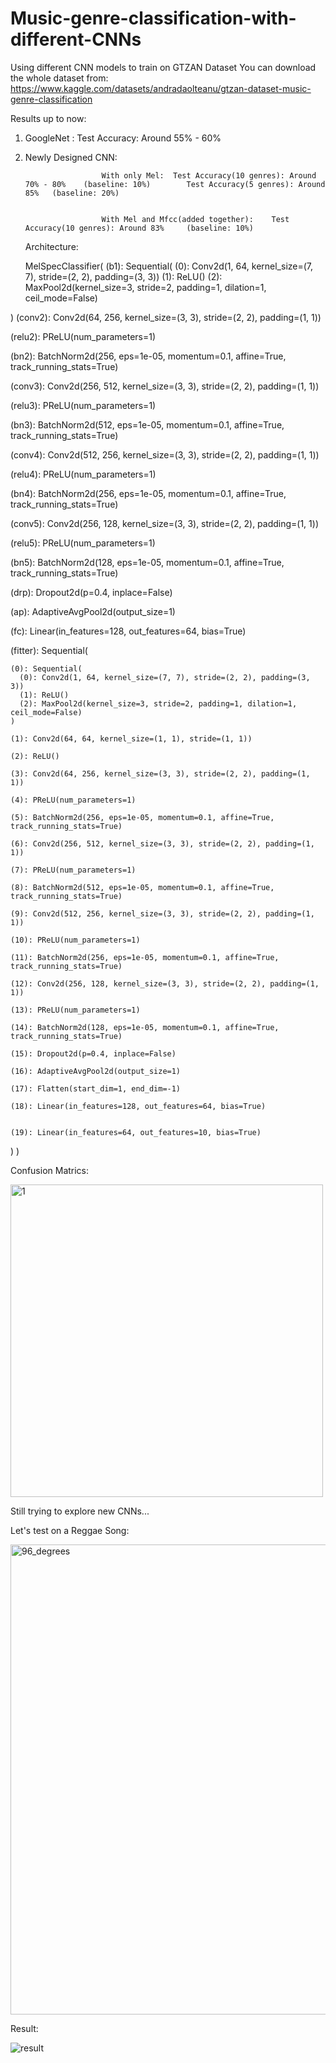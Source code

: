 # Music-genre-classification-with-different-CNNs
Using different CNN models to train on GTZAN Dataset
You can download the whole dataset from: https://www.kaggle.com/datasets/andradaolteanu/gtzan-dataset-music-genre-classification

Results up to now:
1. GoogleNet : Test Accuracy: Around 55% - 60%
   
3. Newly Designed CNN:
   
                        With only Mel:  Test Accuracy(10 genres): Around 70% - 80%    (baseline: 10%)        Test Accuracy(5 genres): Around 85%   (baseline: 20%)


                        With Mel and Mfcc(added together):    Test Accuracy(10 genres): Around 83%     (baseline: 10%)

   
   
   Architecture:
   
   MelSpecClassifier(
  (b1): Sequential(
    (0): Conv2d(1, 64, kernel_size=(7, 7), stride=(2, 2), padding=(3, 3))
    (1): ReLU()
    (2): MaxPool2d(kernel_size=3, stride=2, padding=1, dilation=1, ceil_mode=False)

  )
  (conv2): Conv2d(64, 256, kernel_size=(3, 3), stride=(2, 2), padding=(1, 1))
  
  (relu2): PReLU(num_parameters=1)
  
  (bn2): BatchNorm2d(256, eps=1e-05, momentum=0.1, affine=True, track_running_stats=True)
  
  (conv3): Conv2d(256, 512, kernel_size=(3, 3), stride=(2, 2), padding=(1, 1))
  
  (relu3): PReLU(num_parameters=1)
  
  (bn3): BatchNorm2d(512, eps=1e-05, momentum=0.1, affine=True, track_running_stats=True)
  
  (conv4): Conv2d(512, 256, kernel_size=(3, 3), stride=(2, 2), padding=(1, 1))
  
  (relu4): PReLU(num_parameters=1)
  
  (bn4): BatchNorm2d(256, eps=1e-05, momentum=0.1, affine=True, track_running_stats=True)
  
  (conv5): Conv2d(256, 128, kernel_size=(3, 3), stride=(2, 2), padding=(1, 1))
  
  (relu5): PReLU(num_parameters=1)
  
  (bn5): BatchNorm2d(128, eps=1e-05, momentum=0.1, affine=True, track_running_stats=True)
  
  (drp): Dropout2d(p=0.4, inplace=False)
  
  (ap): AdaptiveAvgPool2d(output_size=1)
  
  (fc): Linear(in_features=128, out_features=64, bias=True)
  
  (fitter): Sequential(
  
    (0): Sequential(
      (0): Conv2d(1, 64, kernel_size=(7, 7), stride=(2, 2), padding=(3, 3))
      (1): ReLU()
      (2): MaxPool2d(kernel_size=3, stride=2, padding=1, dilation=1, ceil_mode=False)
    )
    
    (1): Conv2d(64, 64, kernel_size=(1, 1), stride=(1, 1))
    
    (2): ReLU()
    
    (3): Conv2d(64, 256, kernel_size=(3, 3), stride=(2, 2), padding=(1, 1))
    
    (4): PReLU(num_parameters=1)
    
    (5): BatchNorm2d(256, eps=1e-05, momentum=0.1, affine=True, track_running_stats=True)
    
    (6): Conv2d(256, 512, kernel_size=(3, 3), stride=(2, 2), padding=(1, 1))
    
    (7): PReLU(num_parameters=1)
    
    (8): BatchNorm2d(512, eps=1e-05, momentum=0.1, affine=True, track_running_stats=True)
    
    (9): Conv2d(512, 256, kernel_size=(3, 3), stride=(2, 2), padding=(1, 1))
    
    (10): PReLU(num_parameters=1)
    
    (11): BatchNorm2d(256, eps=1e-05, momentum=0.1, affine=True, track_running_stats=True)
    
    (12): Conv2d(256, 128, kernel_size=(3, 3), stride=(2, 2), padding=(1, 1))
    
    (13): PReLU(num_parameters=1)
    
    (14): BatchNorm2d(128, eps=1e-05, momentum=0.1, affine=True, track_running_stats=True)
    
    (15): Dropout2d(p=0.4, inplace=False)
    
    (16): AdaptiveAvgPool2d(output_size=1)
    
    (17): Flatten(start_dim=1, end_dim=-1)
    
    (18): Linear(in_features=128, out_features=64, bias=True)
    
    
    (19): Linear(in_features=64, out_features=10, bias=True)
  )
)

Confusion Matrics:


<img width="500" alt="1" src="https://github.com/KobeWang-supreme/Music-genre-classification-with-different-CNNs/assets/78716482/7543597a-6296-46c7-b123-36bc8179cbc5">




Still trying to explore new CNNs...

Let's test on a Reggae Song:

<img width="752" alt="96_degrees" src="https://github.com/KobeWang-supreme/Music-genre-classification-with-different-CNNswith-different-CNN/assets/78716482/b9b995df-d11c-4735-8da7-55c1bcc5a33f">

Result:

![result](https://github.com/KobeWang-supreme/Music-genre-classification-with-different-CNNswith-different-CNN/assets/78716482/124f157c-52c1-4a21-98d3-9604116a8389)





